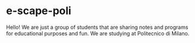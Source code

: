 # e-scape-poli
Hello! We are just a group of students that are sharing notes and programs for educational purposes and fun.
We are studying at Politecnico di Milano.
